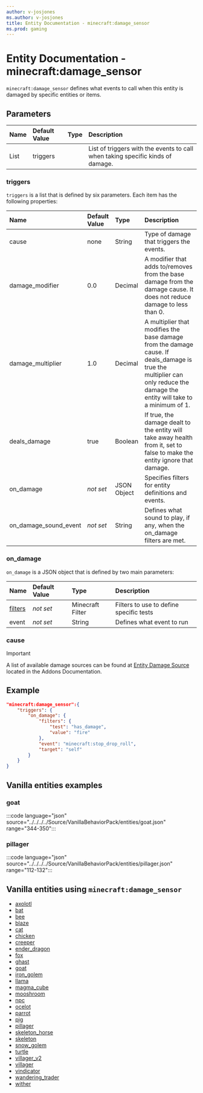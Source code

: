 ```yaml
---
author: v-josjones
ms.author: v-josjones
title: Entity Documentation - minecraft:damage_sensor
ms.prod: gaming
---
```


# Entity Documentation - minecraft:damage_sensor

`minecraft:damage_sensor` defines what events to call when this entity is damaged by specific entities or items.

## Parameters

|Name |Default Value  |Type  |Description  |
|:----------|:----------|:----------|:----------|
| List| triggers| | List of triggers with the events to call when taking specific kinds of damage. |

### triggers

`triggers` is a list that is defined by six parameters. Each item has the following properties:

|Name |Default Value  |Type  |Description  |
|:----------|:----------|:----------|:----------|
|cause| none| String|  Type of damage that triggers the events. |
|damage_modifier| 0.0| Decimal|  A modifier that adds to/removes from the base damage from the damage cause. It does not reduce damage to less than 0. |
|damage_multiplier| 1.0| Decimal| A multiplier that modifies the base damage from the damage cause. If deals_damage is true the multiplier can only reduce the damage the entity will take to a minimum of 1. |
|deals_damage| true| Boolean|  If true, the damage dealt to the entity will take away health from it, set to false to make the entity ignore that damage. |
| on_damage|*not set* | JSON Object| Specifies filters for entity definitions and events. |
|on_damage_sound_event|*not set* | String|  Defines what sound to play, if any, when the on_damage filters are met. |

### on_damage

`on_damage` is a JSON object that is defined by two main parameters:

|Name |Default Value  |Type  |Description  |
|:----------|:----------|:----------|:----------|
|[filters](../FilterList.md)|*not set* | Minecraft Filter|  Filters to use to define specific tests |
|event |*not set* | String | Defines what event to run |

### cause

> [!IMPORTANT]
> A list of available damage sources can be found at [Entity Damage Source](../../../AddonsReference/Examples/AddonEntities.md#entity-damage-source) located in the Addons Documentation.

## Example

```json
"minecraft:damage_sensor":{
    "triggers": {
        "on_damage": {
            "filters": {
                "test": "has_damage",
                "value": "fire"
            },
            "event": "minecraft:stop_drop_roll",
            "target": "self"
        }
    }
}
```

## Vanilla entities examples

### goat

:::code language="json" source="../../../../Source/VanillaBehaviorPack/entities/goat.json" range="344-350":::

### pillager

:::code language="json" source="../../../../Source/VanillaBehaviorPack/entities/pillager.json" range="112-132":::

## Vanilla entities using `minecraft:damage_sensor`

- [axolotl](../../../../Source/VanillaBehaviorPack_Snippets/entities/axolotl.md)
- [bat](../../../../Source/VanillaBehaviorPack_Snippets/entities/bat.md)
- [bee](../../../../Source/VanillaBehaviorPack_Snippets/entities/bee.md)
- [blaze](../../../../Source/VanillaBehaviorPack_Snippets/entities/blaze.md)
- [cat](../../../../Source/VanillaBehaviorPack_Snippets/entities/cat.md)
- [chicken](../../../../Source/VanillaBehaviorPack_Snippets/entities/chicken.md)
- [creeper](../../../../Source/VanillaBehaviorPack_Snippets/entities/creeper.md)
- [ender_dragon](../../../../Source/VanillaBehaviorPack_Snippets/entities/ender_dragon.md)
- [fox](../../../../Source/VanillaBehaviorPack_Snippets/entities/fox.md)
- [ghast](../../../../Source/VanillaBehaviorPack_Snippets/entities/ghast.md)
- [goat](../../../../Source/VanillaBehaviorPack_Snippets/entities/goat.md)
- [iron_golem](../../../../Source/VanillaBehaviorPack_Snippets/entities/iron_golem.md)
- [llama](../../../../Source/VanillaBehaviorPack_Snippets/entities/llama.md)
- [magma_cube](../../../../Source/VanillaBehaviorPack_Snippets/entities/magma_cube.md)
- [mooshroom](../../../../Source/VanillaBehaviorPack_Snippets/entities/mooshroom.md)
- [npc](../../../../Source/VanillaBehaviorPack_Snippets/entities/npc.md)
- [ocelot](../../../../Source/VanillaBehaviorPack_Snippets/entities/ocelot.md)
- [parrot](../../../../Source/VanillaBehaviorPack_Snippets/entities/parrot.md)
- [pig](../../../../Source/VanillaBehaviorPack_Snippets/entities/pig.md)
- [pillager](../../../../Source/VanillaBehaviorPack_Snippets/entities/pillager.md)
- [skeleton_horse](../../../../Source/VanillaBehaviorPack_Snippets/entities/skeleton_horse.md)
- [skeleton](../../../../Source/VanillaBehaviorPack_Snippets/entities/skeleton.md)
- [snow_golem](../../../../Source/VanillaBehaviorPack_Snippets/entities/snow_golem.md)
- [turtle](../../../../Source/VanillaBehaviorPack_Snippets/entities/turtle.md)
- [villager_v2](../../../../Source/VanillaBehaviorPack_Snippets/entities/villager_v2.md)
- [villager](../../../../Source/VanillaBehaviorPack_Snippets/entities/villager.md)
- [vindicator](../../../../Source/VanillaBehaviorPack_Snippets/entities/vindicator.md)
- [wandering_trader](../../../../Source/VanillaBehaviorPack_Snippets/entities/wandering_trader.md)
- [wither](../../../../Source/VanillaBehaviorPack_Snippets/entities/wither.md)

